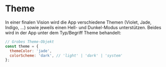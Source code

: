 # Theme

In einer finalen Vision wird die App verschiedene Themen (Violet, Jade, Indigo, ...) sowie jeweils
einen Hell- und Dunkel-Modus unterstützen. Beides wird in der App unter dem Typ/Begriff Theme behandelt:

```js
// Grobes Theme-Objekt
const theme = {
  themeColor: 'jade',
  colorScheme: 'dark', // 'light' | 'dark' | 'system'
};
```
